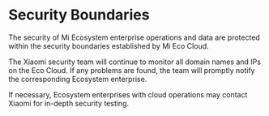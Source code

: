 # Security Boundaries

The security of Mi Ecosystem enterprise operations and data are protected within the security boundaries established by Mi Eco Cloud.

The Xiaomi security team will continue to monitor all domain names and IPs on the Eco Cloud. If any problems are found, the team will promptly notify the corresponding Ecosystem enterprise.

If necessary, Ecosystem enterprises with cloud operations may contact Xiaomi for in-depth security testing.